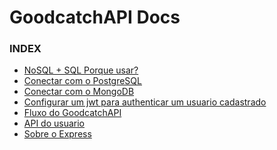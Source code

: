 <h1>GoodcatchAPI Docs</h1>
    <h3><strong>INDEX</strong></h3>
<ul>
    <li><a href="./docs/db/definitionDB.md">NoSQL + SQL Porque usar?</a></li>
    <li><a href="./docs/db/psql.md">Conectar com o PostgreSQL</a></li>
    <li><a href="./docs/db/mongo.md">Conectar com o MongoDB</a></li>
    <li><a href="./docs/auth.md">Configurar um jwt para authenticar um usuario cadastrado</a></li>
    <li><a href="./docs/api/index.md">Fluxo do GoodcatchAPI</a></li>
    <li><a href="./docs/api/user.md">API do usuario</a></li>
    <li><a href="./docs/express.md">Sobre o Express</a></li>
</ul>
